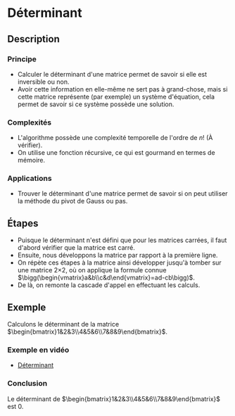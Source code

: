 # Déterminant

## Description

### Principe

* Calculer le déterminant d'une matrice permet de savoir si elle est inversible ou non.  
* Avoir cette information en elle-même ne sert pas à grand-chose, mais si cette matrice représente (par exemple) un système d'équation, cela permet de savoir si ce système possède une solution.

### Complexités

* L'algorithme possède une complexité temporelle de l'ordre de $n!$ (À vérifier).  
* On utilise une fonction récursive, ce qui est gourmand en termes de mémoire.

### Applications

* Trouver le déterminant d'une matrice permet de savoir si on peut utiliser la méthode du pivot de Gauss ou pas.

## Étapes

* Puisque le déterminant n'est défini que pour les matrices carrées, il faut d'abord vérifier que la matrice est carré.
* Ensuite, nous développons la matrice par rapport à la première ligne.
* On répète ces étapes à la matrice ainsi développer jusqu'à tomber sur une matrice 2×2, où on applique la formule connue $\bigg(\begin{vmatrix}a&b\\c&d\end{vmatrix}=ad-cb\bigg)$.
* De là, on remonte la cascade d'appel en effectuant les calculs.

## Exemple

Calculons le déterminant de la matrice $\begin{bmatrix}1&2&3\\4&5&6\\7&8&9\end{bmatrix}$.

### Exemple en vidéo

* [Déterminant](../Exemples/math/Determinant.mp4)

### Conclusion

Le déterminant de $\begin{bmatrix}1&2&3\\4&5&6\\7&8&9\end{bmatrix}$ est $0$.
